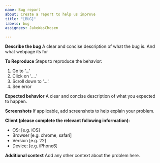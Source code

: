 ```yaml
---
name: Bug report
about: Create a report to help us improve
title: "[BUG]"
labels: bug
assignees: JakeWasChosen

---
```


**Describe the bug**
A clear and concise description of what the bug is.
And what webpage its for

**To Reproduce**
Steps to reproduce the behavior:
1. Go to '...'
2. Click on '....'
3. Scroll down to '....'
4. See error

**Expected behavior**
A clear and concise description of what you expected to happen.

**Screenshots**
If applicable, add screenshots to help explain your problem.

**Client (please complete the relevant following information):**
 - OS: [e.g. iOS]
 - Browser [e.g. chrome, safari]
 - Version [e.g. 22]
 - Device: [e.g. iPhone6]

**Additional context**
Add any other context about the problem here.
